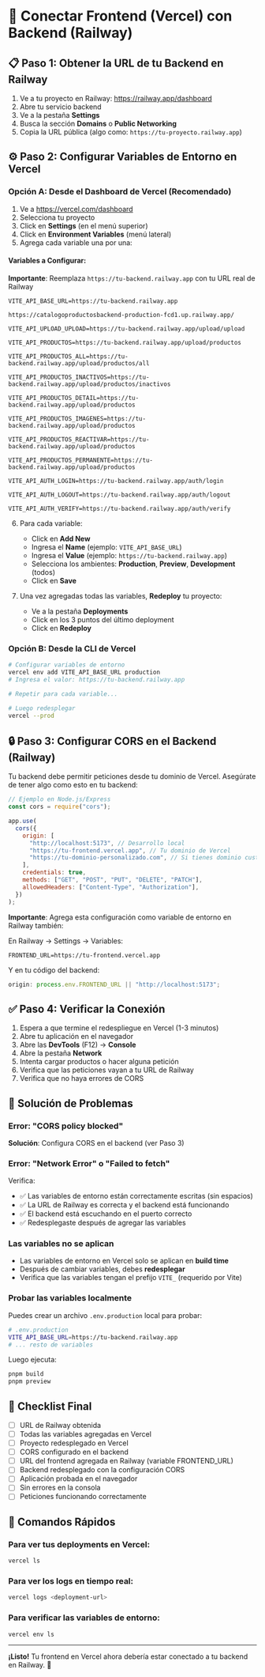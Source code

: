# 🔗 Conectar Frontend (Vercel) con Backend (Railway)

## 📋 Paso 1: Obtener la URL de tu Backend en Railway

1. Ve a tu proyecto en Railway: https://railway.app/dashboard
2. Abre tu servicio backend
3. Ve a la pestaña **Settings**
4. Busca la sección **Domains** o **Public Networking**
5. Copia la URL pública (algo como: `https://tu-proyecto.railway.app`)

## ⚙️ Paso 2: Configurar Variables de Entorno en Vercel

### Opción A: Desde el Dashboard de Vercel (Recomendado)

1. Ve a https://vercel.com/dashboard
2. Selecciona tu proyecto
3. Click en **Settings** (en el menú superior)
4. Click en **Environment Variables** (menú lateral)
5. Agrega cada variable una por una:

#### Variables a Configurar:

**Importante**: Reemplaza `https://tu-backend.railway.app` con tu URL real de Railway

```env
VITE_API_BASE_URL=https://tu-backend.railway.app

https://catalogoproductosbackend-production-fcd1.up.railway.app/

VITE_API_UPLOAD_UPLOAD=https://tu-backend.railway.app/upload/upload

VITE_API_PRODUCTOS=https://tu-backend.railway.app/upload/productos

VITE_API_PRODUCTOS_ALL=https://tu-backend.railway.app/upload/productos/all

VITE_API_PRODUCTOS_INACTIVOS=https://tu-backend.railway.app/upload/productos/inactivos

VITE_API_PRODUCTOS_DETAIL=https://tu-backend.railway.app/upload/productos

VITE_API_PRODUCTOS_IMAGENES=https://tu-backend.railway.app/upload/productos

VITE_API_PRODUCTOS_REACTIVAR=https://tu-backend.railway.app/upload/productos

VITE_API_PRODUCTOS_PERMANENTE=https://tu-backend.railway.app/upload/productos

VITE_API_AUTH_LOGIN=https://tu-backend.railway.app/auth/login

VITE_API_AUTH_LOGOUT=https://tu-backend.railway.app/auth/logout

VITE_API_AUTH_VERIFY=https://tu-backend.railway.app/auth/verify
```

6. Para cada variable:

   - Click en **Add New**
   - Ingresa el **Name** (ejemplo: `VITE_API_BASE_URL`)
   - Ingresa el **Value** (ejemplo: `https://tu-backend.railway.app`)
   - Selecciona los ambientes: **Production**, **Preview**, **Development** (todos)
   - Click en **Save**

7. Una vez agregadas todas las variables, **Redeploy** tu proyecto:
   - Ve a la pestaña **Deployments**
   - Click en los 3 puntos del último deployment
   - Click en **Redeploy**

### Opción B: Desde la CLI de Vercel

```bash
# Configurar variables de entorno
vercel env add VITE_API_BASE_URL production
# Ingresa el valor: https://tu-backend.railway.app

# Repetir para cada variable...

# Luego redesplegar
vercel --prod
```

## 🔒 Paso 3: Configurar CORS en el Backend (Railway)

Tu backend debe permitir peticiones desde tu dominio de Vercel. Asegúrate de tener algo como esto en tu backend:

```javascript
// Ejemplo en Node.js/Express
const cors = require("cors");

app.use(
  cors({
    origin: [
      "http://localhost:5173", // Desarrollo local
      "https://tu-frontend.vercel.app", // Tu dominio de Vercel
      "https://tu-dominio-personalizado.com", // Si tienes dominio custom
    ],
    credentials: true,
    methods: ["GET", "POST", "PUT", "DELETE", "PATCH"],
    allowedHeaders: ["Content-Type", "Authorization"],
  })
);
```

**Importante**: Agrega esta configuración como variable de entorno en Railway también:

En Railway → Settings → Variables:

```
FRONTEND_URL=https://tu-frontend.vercel.app
```

Y en tu código del backend:

```javascript
origin: process.env.FRONTEND_URL || "http://localhost:5173";
```

## ✅ Paso 4: Verificar la Conexión

1. Espera a que termine el redespliegue en Vercel (1-3 minutos)
2. Abre tu aplicación en el navegador
3. Abre las **DevTools** (F12) → **Console**
4. Abre la pestaña **Network**
5. Intenta cargar productos o hacer alguna petición
6. Verifica que las peticiones vayan a tu URL de Railway
7. Verifica que no haya errores de CORS

## 🐛 Solución de Problemas

### Error: "CORS policy blocked"

**Solución**: Configura CORS en el backend (ver Paso 3)

### Error: "Network Error" o "Failed to fetch"

Verifica:

- ✅ Las variables de entorno están correctamente escritas (sin espacios)
- ✅ La URL de Railway es correcta y el backend está funcionando
- ✅ El backend está escuchando en el puerto correcto
- ✅ Redesplegaste después de agregar las variables

### Las variables no se aplican

- Las variables de entorno en Vercel solo se aplican en **build time**
- Después de cambiar variables, debes **redesplegar**
- Verifica que las variables tengan el prefijo `VITE_` (requerido por Vite)

### Probar las variables localmente

Puedes crear un archivo `.env.production` local para probar:

```bash
# .env.production
VITE_API_BASE_URL=https://tu-backend.railway.app
# ... resto de variables
```

Luego ejecuta:

```bash
pnpm build
pnpm preview
```

## 📝 Checklist Final

- [ ] URL de Railway obtenida
- [ ] Todas las variables agregadas en Vercel
- [ ] Proyecto redesplegado en Vercel
- [ ] CORS configurado en el backend
- [ ] URL del frontend agregada en Railway (variable FRONTEND_URL)
- [ ] Backend redesplegado con la configuración CORS
- [ ] Aplicación probada en el navegador
- [ ] Sin errores en la consola
- [ ] Peticiones funcionando correctamente

## 🎯 Comandos Rápidos

### Para ver tus deployments en Vercel:

```bash
vercel ls
```

### Para ver los logs en tiempo real:

```bash
vercel logs <deployment-url>
```

### Para verificar las variables de entorno:

```bash
vercel env ls
```

---

**¡Listo!** Tu frontend en Vercel ahora debería estar conectado a tu backend en Railway. 🚀
